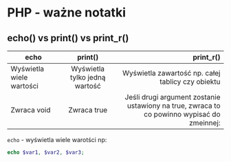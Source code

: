 # PHP - ważne notatki
## echo() vs print() vs print_r()
echo | print() | print_r()
----- |:------:|-----:
Wyświetla wiele wartości | Wyświetla tylko jedną wartość | Wyświetla zawartość np. całej tablicy czy obiektu
Zwraca void | Zwraca true | Jeśli drugi argument zostanie ustawiony na true, zwraca to co powinno wypisać do zmeinnej:
`echo` - wyświetla wiele warotści np:<br>
```php 
echo $var1, $var2, $var3;
```